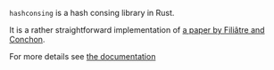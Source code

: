 `hashconsing` is a hash consing library in Rust.

It is a rather straightforward implementation of [a paper by Filiâtre and Conchon](paper).

For more details see [the documentation](doc)

[paper]: http://dl.acm.org/citation.cfm?doid=1159876.1159880 (Conchon et al.)
[doc]: http://adrienchampion.bitbucket.org/hashconsing/hashconsing/ (hashconsing documentation)

